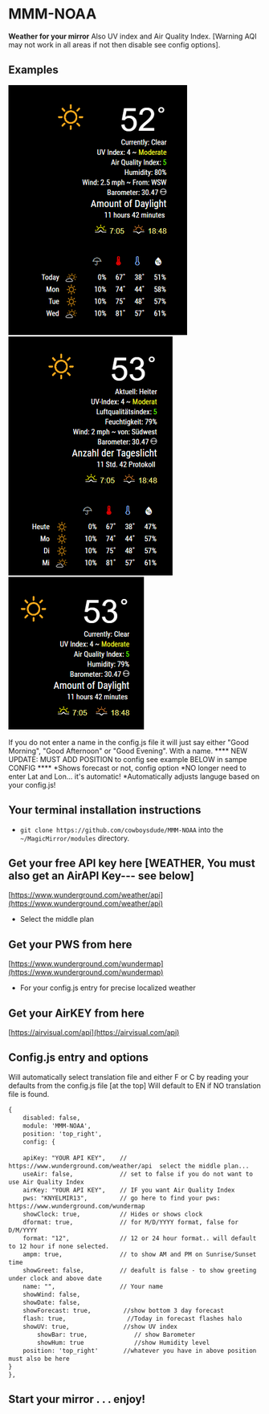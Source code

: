 # MMM-NOAA

**Weather for your mirror**
  Also UV index and Air Quality Index.  [Warning AQI may not work in all areas if not then disable see config options].

## Examples

![](github.png) ![](githubde.png) ![](forecast.png)

If you do not enter a name in the config.js file it will just say either "Good Morning", "Good Afternoon" or "Good Evening".  With a name.  **** NEW UPDATE:  MUST ADD POSITION to config see example BELOW in sampe CONFIG ****
*Shows forecast or not, config option
*NO longer need to enter Lat and Lon... it's automatic!
*Automatically adjusts languge based on your config.js!

## Your terminal installation instructions

* `git clone https://github.com/cowboysdude/MMM-NOAA` into the `~/MagicMirror/modules` directory.

## Get your free API key here [WEATHER, You must also get an AirAPI Key--- see below]

 [https://www.wunderground.com/weather/api](https://www.wunderground.com/weather/api)

* Select the middle plan

## Get your PWS from here


 [https://www.wunderground.com/wundermap](https://www.wunderground.com/wundermap)
 
* For your config.js entry for precise localized weather 

## Get your AirKEY from here

 [https://airvisual.com/api](https://airvisual.com/api)

## Config.js entry and options

Will automatically select translation file and either F or C by reading your defaults from the config.js file [at the top]
Will default to EN if NO translation file is found.

    {
        disabled: false,
        module: 'MMM-NOAA',
        position: 'top_right',
        config: {

		apiKey: "YOUR API KEY",    // https://www.wunderground.com/weather/api  select the middle plan... 
		useAir: false,             // set to false if you do not want to use Air Quality Index
		airKey: "YOUR API KEY",    // IF you want Air Quality Index
		pws: "KNYELMIR13",         // go here to find your pws: https://www.wunderground.com/wundermap
		showClock: true,           // Hides or shows clock
		dformat: true,             // for M/D/YYYY format, false for D/M/YYYY
		format: "12",              // 12 or 24 hour format.. will default to 12 hour if none selected.
		ampm: true,                // to show AM and PM on Sunrise/Sunset time
		showGreet: false,          // deafult is false - to show greeting under clock and above date
		name: "",                  // Your name
		showWind: false,
		showDate: false,
		showForecast: true,         //show bottom 3 day forecast
		flash: true,                 //Today in forecast flashes halo
		showUV: true,               //show UV index
	        showBar: true,             // show Barometer
	        showHum: true              //show Humidity level
		position: 'top_right'       //whatever you have in above position must also be here
	}
    },

## Start your mirror . . . enjoy! 
